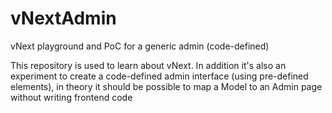 vNextAdmin
==========

vNext playground and PoC for a generic admin (code-defined)

This repository is used to learn about vNext.
In addition it's also an experiment to create a code-defined admin interface (using pre-defined elements), in theory it should be possible to map a Model to an Admin page without writing frontend code
